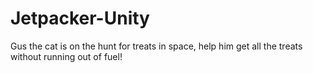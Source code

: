 # Jetpacker-Unity
Gus the cat is on the hunt for treats in space, help him get all the treats without running out of fuel! 
